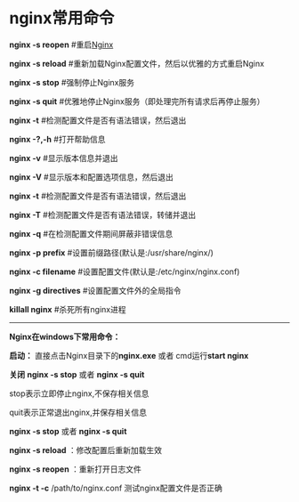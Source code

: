 # nginx常用命令

**nginx -s reopen** #重启[Nginx](https://so.csdn.net/so/search?q=Nginx&spm=1001.2101.3001.7020)

**nginx -s reload** #重新加载Nginx配置文件，然后以优雅的方式重启Nginx

**nginx -s stop** #强制停止Nginx服务

**nginx -s quit** #优雅地停止Nginx服务（即处理完所有请求后再停止服务）

**nginx -t** #检测配置文件是否有语法错误，然后退出

**nginx -?,-h** #打开帮助信息

**nginx -v** #显示版本信息并退出

**nginx -V** #显示版本和配置选项信息，然后退出

**nginx -t** #检测配置文件是否有语法错误，然后退出

**nginx -T** #检测配置文件是否有语法错误，转储并退出

**nginx -q** #在检测配置文件期间屏蔽非错误信息

**nginx -p prefix** #设置前缀路径(默认是:/usr/share/nginx/)

**nginx -c filename** #设置配置文件(默认是:/etc/nginx/nginx.conf)

**nginx -g directives** #设置配置文件外的全局指令

**killall nginx** #杀死所有nginx进程

------

**Nginx在windows下常用命令：**

**启动：**
直接点击Nginx目录下的**nginx.exe** 或者 cmd运行**start nginx**

**关闭**
**nginx -s stop** 或者 **nginx -s quit**

stop表示立即停止nginx,不保存相关信息

quit表示正常退出nginx,并保存相关信息

**nginx -s stop** 或者 **nginx -s quit**

**nginx -s reload** ：修改配置后重新加载生效

**nginx -s reopen** ：重新打开日志文件

**nginx -t -c** /path/to/nginx.conf 测试nginx配置文件是否正确